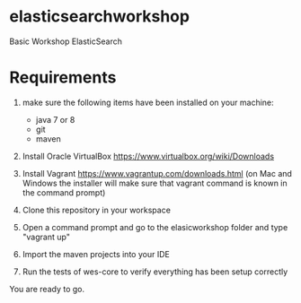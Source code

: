 # elasticsearchworkshop
Basic Workshop ElasticSearch


# Requirements #

1. make sure the following items have been installed on your machine:
   - java 7 or 8
   - git
   - maven
   
2. Install Oracle VirtualBox
  https://www.virtualbox.org/wiki/Downloads

3. Install Vagrant
   https://www.vagrantup.com/downloads.html
  (on Mac and Windows the installer will make sure that vagrant command is known in the command prompt)

4. Clone this repository in your workspace

5. Open a command prompt and go to the elasicworkshop folder and type "vagrant up"

6. Import the maven projects into your IDE

7. Run the tests of wes-core to verify everything has been setup correctly 

You are ready to go.
